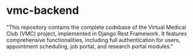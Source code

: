 # vmc-backend
"This repository contains the complete codebase of the Virtual Medical Club (VMC) project, implemented in Django Rest Framework. It features comprehensive functionalities, including full authentication for users, appointment scheduling, job portal, and research portal modules."
